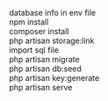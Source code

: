 database info in env file    
npm install  
composer install  
php artisan storage:link  
import sql file  
php artisan migrate  
php artisan db:seed  
php artisan key:generate  
php artisan serve  
